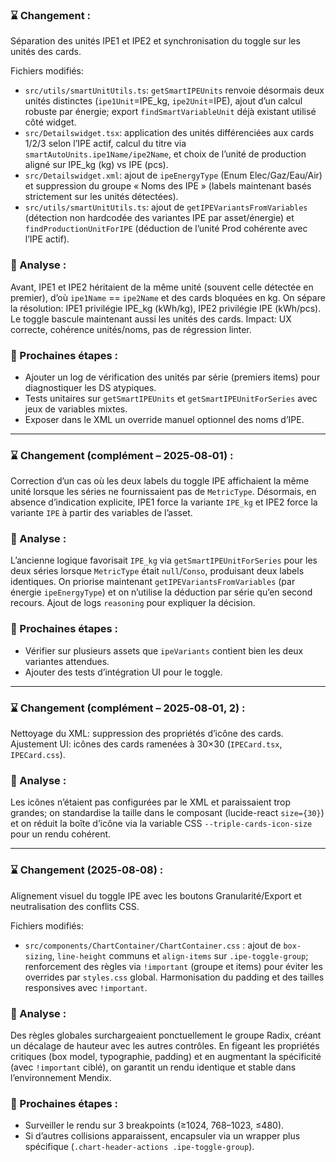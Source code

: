 ### ⌛ Changement :
Séparation des unités IPE1 et IPE2 et synchronisation du toggle sur les unités des cards.

Fichiers modifiés:
- `src/utils/smartUnitUtils.ts`: `getSmartIPEUnits` renvoie désormais deux unités distinctes (`ipe1Unit`=IPE_kg, `ipe2Unit`=IPE), ajout d’un calcul robuste par énergie; export `findSmartVariableUnit` déjà existant utilisé côté widget.
- `src/Detailswidget.tsx`: application des unités différenciées aux cards 1/2/3 selon l’IPE actif, calcul du titre via `smartAutoUnits.ipe1Name/ipe2Name`, et choix de l’unité de production aligné sur IPE_kg (kg) vs IPE (pcs).
 - `src/Detailswidget.xml`: ajout de `ipeEnergyType` (Enum Elec/Gaz/Eau/Air) et suppression du groupe « Noms des IPE » (labels maintenant basés strictement sur les unités détectées).
 - `src/utils/smartUnitUtils.ts`: ajout de `getIPEVariantsFromVariables` (détection non hardcodée des variantes IPE par asset/énergie) et `findProductionUnitForIPE` (déduction de l’unité Prod cohérente avec l’IPE actif).

### 🤔 Analyse :
Avant, IPE1 et IPE2 héritaient de la même unité (souvent celle détectée en premier), d’où `ipe1Name` == `ipe2Name` et des cards bloquées en kg. On sépare la résolution: IPE1 privilégie IPE_kg (kWh/kg), IPE2 privilégie IPE (kWh/pcs). Le toggle bascule maintenant aussi les unités des cards. Impact: UX correcte, cohérence unités/noms, pas de régression linter.

### 💜 Prochaines étapes :
- Ajouter un log de vérification des unités par série (premiers items) pour diagnostiquer les DS atypiques.
- Tests unitaires sur `getSmartIPEUnits` et `getSmartIPEUnitForSeries` avec jeux de variables mixtes.
- Exposer dans le XML un override manuel optionnel des noms d’IPE.

---

### ⌛ Changement (complément – 2025‑08‑01) :
Correction d’un cas où les deux labels du toggle IPE affichaient la même unité lorsque les séries ne fournissaient pas de `MetricType`. Désormais, en absence d’indication explicite, IPE1 force la variante `IPE_kg` et IPE2 force la variante `IPE` à partir des variables de l’asset.

### 🤔 Analyse :
L’ancienne logique favorisait `IPE_kg` via `getSmartIPEUnitForSeries` pour les deux séries lorsque `MetricType` était `null`/`Conso`, produisant deux labels identiques. On priorise maintenant `getIPEVariantsFromVariables` (par énergie `ipeEnergyType`) et on n’utilise la déduction par série qu’en second recours. Ajout de logs `reasoning` pour expliquer la décision.

### 💜 Prochaines étapes :
- Vérifier sur plusieurs assets que `ipeVariants` contient bien les deux variantes attendues.
- Ajouter des tests d’intégration UI pour le toggle.

---

### ⌛ Changement (complément – 2025‑08‑01, 2) :
Nettoyage du XML: suppression des propriétés d’icône des cards. Ajustement UI: icônes des cards ramenées à 30×30 (`IPECard.tsx`, `IPECard.css`).

### 🤔 Analyse :
Les icônes n’étaient pas configurées par le XML et paraissaient trop grandes; on standardise la taille dans le composant (lucide-react `size={30}`) et on réduit la boîte d’icône via la variable CSS `--triple-cards-icon-size` pour un rendu cohérent.

---

### ⌛ Changement (2025‑08‑08) :
Alignement visuel du toggle IPE avec les boutons Granularité/Export et neutralisation des conflits CSS.

Fichiers modifiés:
- `src/components/ChartContainer/ChartContainer.css` : ajout de `box-sizing`, `line-height` communs et `align-items` sur `.ipe-toggle-group`; renforcement des règles via `!important` (groupe et items) pour éviter les overrides par `styles.css` global. Harmonisation du padding et des tailles responsives avec `!important`.

### 🤔 Analyse :
Des règles globales surchargeaient ponctuellement le groupe Radix, créant un décalage de hauteur avec les autres contrôles. En figeant les propriétés critiques (box model, typographie, padding) et en augmentant la spécificité (avec `!important` ciblé), on garantit un rendu identique et stable dans l’environnement Mendix.

### 💜 Prochaines étapes :
- Surveiller le rendu sur 3 breakpoints (≥1024, 768–1023, ≤480).
- Si d’autres collisions apparaissent, encapsuler via un wrapper plus spécifique (`.chart-header-actions .ipe-toggle-group`).